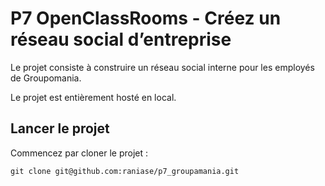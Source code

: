 # P7 OpenClassRooms - Créez un réseau social d’entreprise

Le projet consiste à construire un réseau social interne pour les employés de Groupomania.

Le projet est entièrement hosté en local.

## Lancer le projet 

Commencez par cloner le projet :
```
git clone git@github.com:raniase/p7_groupamania.git
```